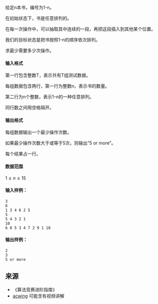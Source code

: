 给定n本书，编号为1-n。

在初始状态下，书是任意排列的。

在每一次操作中，可以抽取其中连续的一段，再把这段插入到其他某个位置。

我们的目标状态是把书按照1-n的顺序依次排列。

求最少需要多少次操作。

#### 输入格式

第一行包含整数T，表示共有T组测试数据。

每组数据包含两行，第一行为整数n，表示书的数量。

第二行为n个整数，表示1-n的一种任意排列。

同行数之间用空格隔开。

#### 输出格式

每组数据输出一个最少操作次数。

如果最少操作次数大于或等于5次，则输出”5 or more”。

每个结果占一行。

#### 数据范围

$1 \le n \le 15$

#### 输入样例：

```
3
6
1 3 4 6 2 5
5
5 4 3 2 1
10
6 8 5 3 4 7 2 9 1 10
```

#### 输出样例：

```
2
3
5 or more
```

## 来源 
- 《算法竞赛进阶指南》
- [acwing](https://www.acwing.com/problem/content/182/) 可能含有视频讲解